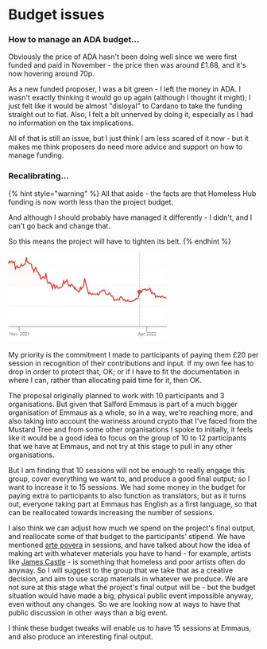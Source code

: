 # Budget issues

### How to manage an ADA budget...

Obviously the price of ADA hasn't been doing well since we were first funded and paid in November - the price then was around £1.68, and it's now hovering around 70p.

As a new funded proposer, I was a bit green - I left the money in ADA. I wasn't exactly thinking it would go up again (although I thought it might); I just felt like it would be almost "disloyal" to Cardano to take the funding straight out to fiat. Also, I felt a bit unnerved by doing it, especially as I had no information on the tax implications.&#x20;

All of that is still an issue, but I just think I am less scared of it now - but it makes me think proposers do need more advice and support on how to manage funding.

### Recalibrating...

{% hint style="warning" %}
All that aside - the facts are that Homeless Hub funding is now worth less than the project budget.

And although I should probably have managed it differently - I didn't, and I can't go back and change that.

So this means the project will have to tighten its belt.
{% endhint %}

![](<../.gitbook/assets/ada price.JPG>)

My priority is the commitment I made to participants of paying them £20 per session in recognition of their contributions and input. If my own fee has to drop in order to protect that, OK; or if I have to fit the documentation in where I can, rather than allocating paid time for it, then OK.

The proposal originally planned to work with 10 participants and 3 organisations. But given that Salford Emmaus is part of a much bigger organisation of Emmaus as a whole, so in a way, we're reaching more, and also taking into account the wariness around crypto that I've faced from the Mustard Tree and from some other organisations I spoke to initially, it feels like it would be a good idea to focus on the group of 10 to 12 participants that we have at Emmaus, and not try at this stage to pull in any other organisations.&#x20;

But I am finding that 10 sessions will not be enough to really engage this group, cover everything we want to, and produce a good final output; so I want to increase it to 15 sessions. We had some money in the budget for paying extra to participants to also function as translators; but as it turns out, everyone taking part at Emmaus has English as a first language, so that can be reallocated towards increasing the number of sessions.

I also think we can adjust how much we spend on the project's final output, and reallocate some of that budget to the participants' stipend. We have mentioned [arte povera](https://en.wikipedia.org/wiki/Arte\_Povera) in sessions, and have talked about how the idea of making art with whatever materials you have to hand - for example, artists like [James Castle](https://jamescastle.com/) - is something that homeless and poor artists often do anyway. So I will suggest to the group that we take that as a creative decision, and aim to use scrap materials in whatever we produce. We are not sure at this stage what the project's final output will be - but the budget situation would have made a big, physical public event impossible anyway, even without any changes. So we are looking now at ways to have that public discussion in other ways than a big event.

I think these budget tweaks will enable us to have 15 sessions at Emmaus, and also produce an interesting final output.



